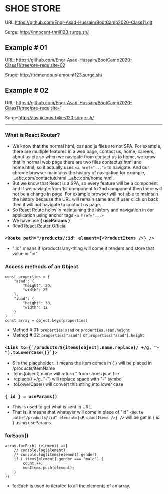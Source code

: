 # SHOE STORE
URL:https://github.com/Engr-Asad-Hussain/BootCamp2020-Class11.git

Surge: http://innocent-thrill123.surge.sh/

## Example # 01
URL: https://github.com/Engr-Asad-Hussain/BootCamp2020-Class11/tree/pre-requisite-02

Sruge: http://tremendous-amount123.surge.sh/

## Example # 02
URL: https://github.com/Engr-Asad-Hussain/BootCamp2020-Class11/tree/pre-requisite-1

Surge:http://auspicious-bikes123.surge.sh/

-----------------------------------------------------------
### What is React Router?
- We know that the normal html, css and js files are not SPA. For example, there are multiple features in a web page, contact us, home, careers, about us etc so when we navigate from contact us to home, we know that in normal web page there are two files contactus.html and home.html, so it actually uses ```<a href="...">``` to navigate. And our chrome browser maintains the history of navigation for example, ...abc.com/contactus.html ...abc.com/home.html.
- But we know that React is a SPA, so every feature will be a component and if we naviagte from 1st component to 2nd component then there will not be a change in page. For example browser will not able to maintain the history because the URL will remain same and if user click on back then it will not navigate to contact us page.
- So React Route helps in maintaining the history and navigation in our application using anchor tags ```<a href='...>```
- We have use **<Router><Routes><Route><Link>{ useParams }**
- Read [React Router Official](https://reactrouter.com/web/guides/quick-start)


### ```<Route path="/products/:id" element={<ProductItems />} />```
- ":id" means if /products/any-thing will come it renders <ProductItems /> and store that value in "id"


### Access methods of an Object.
```
const properties = {
    "asad": {
        "height": 20,
        "width": 25
    },
    "ibad": {
        "height": 30,
        "width": 12
    }
}
const array = Object.keys(properties)
```
- Method # 01: ```properties.asad``` or ```properties.asad.height```
- Method # 02: ```properties["asad"]``` or ```properties["asad"].height```

### ```<Link to={`/products/${items[object].name.replace(/ +/g, "-").toLowerCase()}`}>```
- $ is the placeholder. It means the item comes in { } will be placed in /products/itemName
- items[object].name will return " from shoes.json file
- .replace(/ +/g, "-") will replace space with "-" symbol
- .toLowerCase() will convert this string into lower case

### ```{ id } = useParams()```
- This is used to get what is sent in URL.
- That is, it means that whatever will come in place of "id" ```<Route path="/products/:id" element={<ProductItems />} />``` will be get in { id } using useParams.

### forEach()
```
array.forEach( (element) =>{
    // console.log(element)
    // console.log(items[element].gender)
    if ( items[element].gender === "male") {
        count ++;
        menItems.push(element);
    }
})
```
- forEach is used to iterated to all the elements of an array.